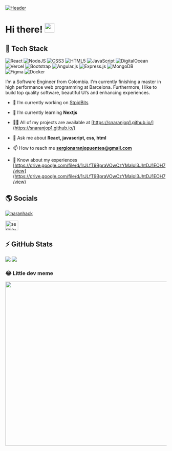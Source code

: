 [![Header](https://user-images.githubusercontent.com/33071623/131445826-1f7ffe5b-a360-4a09-88ef-1c25952abe6f.png)
](https://snaranjop1.github.io/)

# Hi there! <img src="https://raw.githubusercontent.com/MartinHeinz/MartinHeinz/master/wave.gif" width="30px">



## 🚀 Tech Stack
![React](https://img.shields.io/badge/react-%2320232a.svg?style=for-the-badge&logo=react&logoColor=%2361DAFB) 
![NodeJS](https://img.shields.io/badge/node.js-6DA55F?style=for-the-badge&logo=node.js&logoColor=white) 
![CSS3](https://img.shields.io/badge/css3-%231572B6.svg?style=for-the-badge&logo=css3&logoColor=white) 
![HTML5](https://img.shields.io/badge/html5-%23E34F26.svg?style=for-the-badge&logo=html5&logoColor=white) 
![JavaScript](https://img.shields.io/badge/javascript-%23323330.svg?style=for-the-badge&logo=javascript&logoColor=%23F7DF1E) 
![DigitalOcean](https://img.shields.io/badge/DigitalOcean-%230167ff.svg?style=for-the-badge&logo=digitalOcean&logoColor=white) 
![Vercel](https://img.shields.io/badge/vercel-%23000000.svg?style=for-the-badge&logo=vercel&logoColor=white) 
![Bootstrap](https://img.shields.io/badge/bootstrap-%23563D7C.svg?style=for-the-badge&logo=bootstrap&logoColor=white) 
![Angular.js](https://img.shields.io/badge/angular.js-%23E23237.svg?style=for-the-badge&logo=angularjs&logoColor=white) 
![Express.js](https://img.shields.io/badge/express.js-%23404d59.svg?style=for-the-badge&logo=express&logoColor=%2361DAFB) 
![MongoDB](https://img.shields.io/badge/MongoDB-%234ea94b.svg?style=for-the-badge&logo=mongodb&logoColor=white) 	
![Figma](https://img.shields.io/badge/figma-%23F24E1E.svg?style=for-the-badge&logo=figma&logoColor=white) 
![Docker](https://img.shields.io/badge/docker-%230db7ed.svg?style=for-the-badge&logo=docker&logoColor=white)



I’m a Software Engineer from Colombia. I'm currently finishing a master in high performance web programming at Barcelona. Furthermore, I like to build top quality software, beautiful UI’s and enhancing experiences.

- 🔭 I’m currently working on [StpidBits](https://snaranjop1.github.io/)

- 🌱 I’m currently learning **Nextjs**

- 👨‍💻 All of my projects are available at [https://snaranjop1.github.io/](https://snaranjop1.github.io/)

- 💬 Ask me about **React, javascript, css, html**

- 📫 How to reach me **sergionaranjopuentes@gmail.com**

- 📄 Know about my experiences [https://drive.google.com/file/d/1rJLfT9BpraVOwCzYMaIol3JhtDJ1EOH7/view](https://drive.google.com/file/d/1rJLfT9BpraVOwCzYMaIol3JhtDJ1EOH7/view)


## 🌎 Socials
<p align="left">
  <a href="https://twitter.com/naranhack" target="blank"><img src="https://img.shields.io/twitter/follow/naranhack?logo=twitter&style=for-the-badge" alt="naranhack" /></a>
</p>
<p align="left">
  <a href="https://linkedin.com/in/sergio-naranjo-puentes-78a457176/" target="blank"><img align="center" src="https://raw.githubusercontent.com/rahuldkjain/github-profile-readme-generator/master/src/images/icons/Social/linked-in-alt.svg" alt="sergio-naranjo-puentes-78a457176/" height="30" width="40" /></a>
</p>


## ⚡️ GitHub Stats
![](https://github-readme-stats.vercel.app/api?username=snaranjop1&theme=dark&hide_border=true&include_all_commits=true&count_private=true)
![](https://github-readme-stats.vercel.app/api/top-langs/?username=snaranjop1&theme=dark&hide_border=true&include_all_commits=true&count_private=true&layout=compact)


### 😂 Little dev meme
<img src="https://random-memer.herokuapp.com/" width="512px"/>
